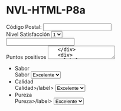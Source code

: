 # NVL-HTML-P8a
<body>
<form>
 <div>
  <label for="Codido postal">Código Postal:</label>
  <input id:"Codigo Postal" type="number"
 </div>
 <div>
  <label for="Nivel Satisfaccion">Nivel Satisfacción</label>
  <select id="Nivel satisfacción">
    <option value="1">1</option>
    <option value="2">2</option>
    <option value="3">3</option>
    <option value="4">4</option>
    <option value="5">5</option>
   </select>
  </div>
  <div>
    <input type="email" name="" id="">
   </div>
   <div>
    <label for="Puntos positivos">Puntos positivos</label>
    <textarea id="Puntos positivos"</textarea>
   </div>
   <div>
    <label for="Puntos negativos">Puntos negativos</label>
    <textarea id="Puntos negativos</textarea>
   </div>
   <div>
    <ul>
      <li>Sabor</li>
      <label for="sabor">Sabor</label>
      <select id="sabor">
        <option value="Excelente">Excelente</option>
        <option value="Bueno">Bueno</option>
        <option value="Regular">Regular</option>
        <option value="Pésimo">Pésimo</option>
       </select>
       <li>Calidad</li>
       <label for"Calidad">Calidad>/label>
       <select id"Calidad">
        <option value="Excelente">Excelente</option>
        <option value="Bueno">Bueno</option>
        <option value="Regular">Regular</option>
        <option value="Pésimo">Pésimo</option>
       </select>
       <li>Pureza</li>
       <label for"Pureza">Pureza>/label>
       <select id"Pureza">
        <option value="Excelente">Excelente</option>
        <option value="Bueno">Bueno</option>
        <option value="Regular">Regular</option>
        <option value="Pésimo">Pésimo</option>
       </select>
      </ul>
     </div>
    </form>
    </body>
